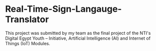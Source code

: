 # Real-Time-Sign-Langauge-Translator
This project was submitted by my team as the final project of the NTI's Digital Egypt Youth – Initiative, Artificial Intelligence (AI) and Internet of Things (IoT) Modules.
